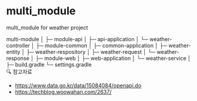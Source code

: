# multi_module
multi_module for weather project

<aside>
multi-module
│
├─ module-api
│      ├─ api-application
│      └─ weather-controller
│ 
├─ module-common
│      ├─ common-application
│      ├─ weather-entity
│      ├─ weather-respository
│      ├─ weather-request
│      └─ weather-response
│ 
├─ module-web
│      ├─ web-application
│      └─ weather-service
│ 
├─ build.gradle
└─ settings.gradle
</aside>

<aside>
🔍 참고자료

- https://www.data.go.kr/data/15084084/openapi.do
- https://techblog.woowahan.com/2637/
</aside>

